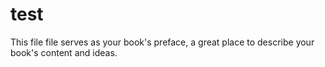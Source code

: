 # test

This file file serves as your book's preface, a great place to describe your book's content and ideas.


